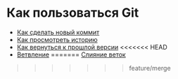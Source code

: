 # Как пользоваться Git
- [Как сделать новый коммит](./commmit_help.md)
- [Как просмотреть историю](./log_help.md)
- [Как вернуться к прошлой версии](./reset_help.md)
<<<<<<< HEAD
- [Ветвление](./branch_help.md)
=======
[Слияние веток](./merge_help.md)
>>>>>>> feature/merge
